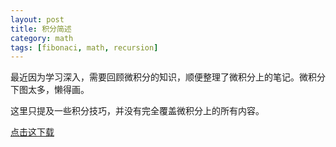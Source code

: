 ```yaml
---
layout: post
title: 积分简述
category: math
tags: [fibonaci, math, recursion]
---
```


最近因为学习深入，需要回顾微积分的知识，顺便整理了微积分上的笔记。微积分下图太多，懒得画。

这里只提及一些积分技巧，并没有完全覆盖微积分上的所有内容。

[点击这下载](/DL/caculus/caculus.pdf)


